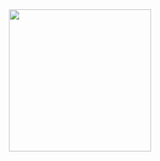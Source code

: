 <div align="center">
  <img height="250" src="https://res.cloudinary.com/swiftpos/image/upload/v1704650963/github/o8ndutsgsxlniynplnr8.png"  />
</div>
